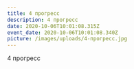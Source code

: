 ```yaml
---
title: 4 прогресс
description: 4 прогресс
date: 2020-10-06T10:01:08.315Z
event_date: 2020-10-06T10:01:08.340Z
picture: /images/uploads/4-прогресс.jpg
---
```

4 прогресс